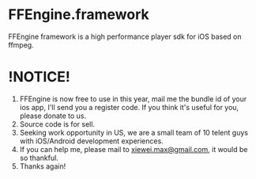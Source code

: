 FFEngine.framework
==================

FFEngine framework is a high performance player sdk for iOS based on ffmpeg.


!NOTICE!
==================
1. FFEngine is now free to use in this year, mail me the bundle id of your ios app, I'll send you a register code.
If you think it's useful for you, please donate to us.
2. Source code is for sell.
3. Seeking work opportunity in US, we are a small team of 10 telent guys with iOS/Android development experiences.
4. If you can help me, please mail to xiewei.max@gmail.com, it would be so thankful.
5. Thanks again!
